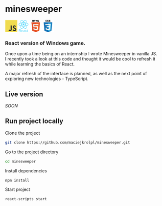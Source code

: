 # minesweeper

<p align="left">
<img src="https://raw.githubusercontent.com/devicons/devicon/master/icons/javascript/javascript-original.svg" alt="javascript" width="40" height="40"/><img src="https://raw.githubusercontent.com/devicons/devicon/master/icons/react/react-original-wordmark.svg" alt="react" width="40" height="40"/><img src="https://raw.githubusercontent.com/devicons/devicon/master/icons/html5/html5-original-wordmark.svg" alt="html5" width="40" height="40"/><img src="https://raw.githubusercontent.com/devicons/devicon/master/icons/css3/css3-original-wordmark.svg" alt="css3" width="40" height="40"/>
</p>

### React version of Windows game.

Once upon a time being on an internship I wrote Minesweeper in vanilla JS. I recently took a look at this code and thought it would be cool to refresh it while learning the basics of React.

A major refresh of the interface is planned, as well as the next point of exploring new technologies - TypeScript.

## Live version
<i>SOON</i>

## Run project locally

Clone the project

```bash
git clone https://github.com/maciejkrolpl/minesweeper.git
```

Go to the project directory

```bash
cd minesweeper
```

Install dependencies

```bash
npm install
```

Start project

```bash
react-scripts start
```
